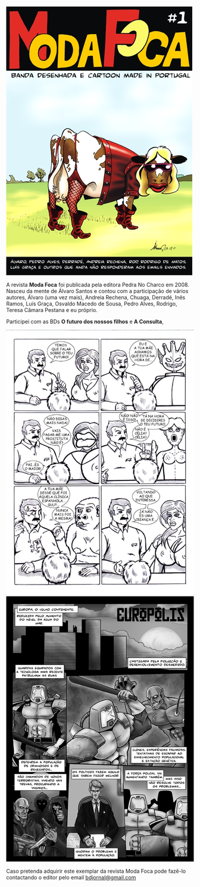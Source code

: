 ![Revista Moda Foca](img/work/proj-3/img1.jpg)

A revista **Moda Foca** foi publicada pela editora Pedra No Charco em 2008. Nasceu da mente de Álvaro Santos e contou com a participação de vários autores, Álvaro (uma vez mais), Andreia Rechena, Chuaga, Derradé, Inês Ramos, Luís Graça, Osvaldo Macedo de Sousa, Pedro Alves, Rodrigo, Teresa Câmara Pestana e eu próprio.

Participei com as BDs **O futuro dos nossos filhos** e **A Consulta**,

![Revista Moda Foca](img/work/proj-3/img2.jpg)
![Revista Moda Foca](img/work/proj-3/img3.png)

Caso pretenda adquirir este exemplar da revista Moda Foca pode fazê-lo contactando o editor pelo email <bdjornal@gmail.com>

